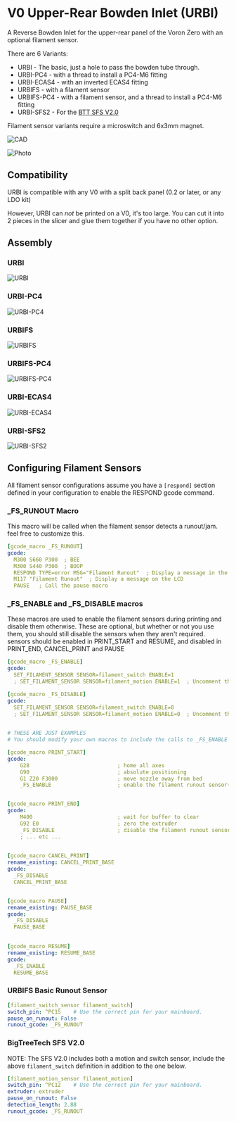 # V0 Upper-Rear Bowden Inlet (URBI)

A Reverse Bowden Inlet for the upper-rear panel of the Voron Zero with an optional filament sensor.

There are 6 Variants:
- URBI - The basic, just a hole to pass the bowden tube through.
- URBI-PC4 - with a thread to install a PC4-M6 fitting
- URBI-ECAS4 - with an inverted ECAS4 fitting
- URBIFS - with a filament sensor
- URBIFS-PC4 - with a filament sensor, and a thread to install a PC4-M6 fitting
- URBI-SFS2 - For the [BTT SFS V2.0](https://github.com/bigtreetech/smart-filament-detection-module/)

Filament sensor variants require a microswitch and 6x3mm magnet.

![CAD](./Images/options.png)


![Photo](./Images/photo.jpg)


## Compatibility

URBI is compatible with any V0 with a split back panel (0.2 or later, or any LDO kit)

However, URBI can *not* be printed on a V0, it's too large. You can cut it into 2 pieces in the slicer and glue them together if you have no other option.

## Assembly

### URBI

![URBI](./Images/URBI.gif)


### URBI-PC4

![URBI-PC4](./Images/URBI-PC4.gif)


### URBIFS

![URBIFS](./Images/URBIFS.gif)


### URBIFS-PC4

![URBIFS-PC4](./Images/URBIFS-PC4.gif)


### URBI-ECAS4

![URBI-ECAS4](./Images/URBI-ECAS4.gif)


### URBI-SFS2

![URBI-SFS2](./Images/URBI-SFS2.gif)


## Configuring Filament Sensors

All filament sensor configurations assume you have a `[respond]` section defined in your configuration to enable the RESPOND gcode command.


### _FS_RUNOUT Macro

This macro will be called when the filament sensor detects a runout/jam.  feel free to customize this.

```yaml
[gcode_macro _FS_RUNOUT]
gcode:
  M300 S660 P300  ; BEE
  M300 S440 P300  ; BOOP
  RESPOND TYPE=error MSG="Filament Runout"  ; Display a message in the console
  M117 "Filament Runout"  ; Display a message on the LCD
  PAUSE   ; Call the pause macro

```

### _FS_ENABLE and _FS_DISABLE macros

These macros are used to enable the filament sensors during printing and disable them otherwise.  These are optional, but whether or not you use them, you should still disable the sensors when they aren't required.
sensors should be enabled in PRINT_START and RESUME, and disabled in PRINT_END, CANCEL_PRINT and PAUSE

```yaml
[gcode_macro _FS_ENABLE]
gcode:
  SET_FILAMENT_SENSOR SENSOR=filament_switch ENABLE=1
  ; SET_FILAMENT_SENSOR SENSOR=filament_motion ENABLE=1  ; Uncomment this line if you are using the SFS V2

[gcode_macro _FS_DISABLE]
gcode:
  SET_FILAMENT_SENSOR SENSOR=filament_switch ENABLE=0
  ; SET_FILAMENT_SENSOR SENSOR=filament_motion ENABLE=0  ; Uncomment this line if you are using the SFS V2
  

# THESE ARE JUST EXAMPLES
# You should modify your own macros to include the calls to _FS_ENABLE and _FS_DISABLE

[gcode_macro PRINT_START]
gcode:
    G28                            ; home all axes
    G90                            ; absolute positioning    
    G1 Z20 F3000                   ; move nozzle away from bed
    _FS_ENABLE                     ; enable the filament runout sensor(s)


[gcode_macro PRINT_END]
gcode:
    M400                           ; wait for buffer to clear
    G92 E0                         ; zero the extruder
    _FS_DISABLE                    ; disable the filament runout sensor(s)    
    ; ... etc ...    
  

[gcode_macro CANCEL_PRINT]
rename_existing: CANCEL_PRINT_BASE
gcode:
  _FS_DISABLE
  CANCEL_PRINT_BASE


[gcode_macro PAUSE]
rename_existing: PAUSE_BASE
gcode:
  _FS_DISABLE
  PAUSE_BASE
  

[gcode_macro RESUME]
rename_existing: RESUME_BASE
gcode:
  _FS_ENABLE
  RESUME_BASE  
```


### URBIFS Basic Runout Sensor

```yaml
[filament_switch_sensor filament_switch]
switch_pin: ^PC15    # Use the correct pin for your mainboard.
pause_on_runout: False
runout_gcode: _FS_RUNOUT
```


### BigTreeTech SFS V2.0

NOTE: The SFS V2.0 includes both a motion and switch sensor, include the above `filament_switch` definition in addition to the one below.

```yaml
[filament_motion_sensor filament_motion]
switch_pin: ^PC12    # Use the correct pin for your mainboard.
extruder: extruder
pause_on_runout: False
detection_length: 2.88
runout_gcode: _FS_RUNOUT

```
